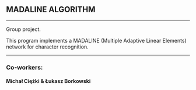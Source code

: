 ## MADALINE ALGORITHM
_____________________

Group project.
     
This program implements a MADALINE (Multiple Adaptive Linear Elements)
network for character recognition.

_____________________

### Co-workers:
#### Michał Ciężki & Łukasz Borkowski